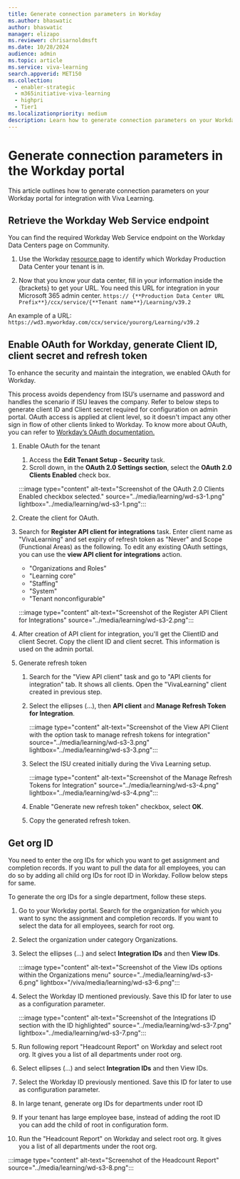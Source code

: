```yaml
---
title: Generate connection parameters in Workday
ms.author: bhaswatic
author: bhaswatic
manager: elizapo
ms.reviewer: chrisarnoldmsft
ms.date: 10/28/2024
audience: admin
ms.topic: article
ms.service: viva-learning
search.appverid: MET150
ms.collection:
  - enabler-strategic
  - m365initiative-viva-learning
  - highpri
  - Tier1
ms.localizationpriority: medium
description: Learn how to generate connection parameters on your Workday portal for the Viva Learning integration.
---
```


# Generate connection parameters in the Workday portal

This article outlines how to generate connection parameters on your Workday portal for integration with Viva Learning.

## Retrieve the Workday Web Service endpoint

You can find the required Workday Web Service endpoint on the Workday Data Centers page on Community.

1. Use the Workday [resource page](https://resourcecenter.workday.com) to identify which Workday Production Data Center your tenant is in.

1. Now that you know your data center, fill in your information inside the {brackets} to get your URL. You need this URL for integration in your Microsoft 365 admin center. `https:// {**Production Data Center URL Prefix**}/ccx/service/{**Tenant name**}/Learning/v39.2`
 
An example of a URL: `https://wd3.myworkday.com/ccx/service/yourorg/Learning/v39.2`

## Enable OAuth for Workday, generate Client ID, client secret and refresh token

To enhance the security and maintain the integration, we enabled OAuth for Workday.

This process avoids dependency from ISU’s username and password and handles the scenario if ISU leaves the company. Refer to below steps to generate client ID and Client secret required for configuration on admin portal. 
OAuth access is applied at client level, so it doesn't impact any other sign in flow of other clients linked to Workday. To know more about OAuth, you can refer to [Workday’s OAuth documentation.](https://resourcecenter.workday.com/en-us/signin.html?fromURI=https://signin.resourcecenter.workday.com/app/workdayciam_aembetadoc2_1/exkd1j067lBdQMGYl4x7/sso/saml)

1. Enable OAuth for the tenant 

   1. Access the **Edit Tenant Setup - Security** task. 
   2. Scroll down, in the **OAuth 2.0 Settings section**, select the **OAuth 2.0 Clients Enabled** check box.
    
   :::image type="content" alt-text="Screenshot of the OAuth 2.0 Clients Enabled checkbox selected." source="../media/learning/wd-s3-1.png" lightbox="../media/learning/wd-s3-1.png":::

1. Create the client for OAuth. 

1. Search for **Register API client for integrations** task. Enter client name as "VivaLearning" and set expiry of refresh token as "Never" and Scope (Functional Areas) as the following. To edit any existing OAuth settings, you can use the **view API client for integrations** action.

    - "Organizations and Roles”
    - "Learning core"
    - "Staffing"
    - "System"
    - "Tenant nonconfigurable"  

    :::image type="content" alt-text="Screenshot of the Register API Client for Integrations" source="../media/learning/wd-s3-2.png":::

4. After creation of API client for integration, you'll get the ClientID and client Secret. Copy the client ID and client secret. This information is used on the admin portal.

5. Generate refresh token 

    1. Search for the "View API client" task and go to "API clients for integration" tab. It shows all clients. Open the "VivaLearning" client created in previous step. 

    1. Select the ellipses (...), then **API client** and **Manage Refresh Token for Integration**. 
    
       :::image type="content" alt-text="Screenshot of the View API Client with the option task to manage refresh tokens for integration" source="../media/learning/wd-s3-3.png" lightbox="../media/learning/wd-s3-3.png":::

    1. Select the ISU created initially during the Viva Learning setup.
    
       :::image type="content" alt-text="Screenshot of the Manage Refresh Tokens for Integration" source="../media/learning/wd-s3-4.png" lightbox="../media/learning/wd-s3-4.png":::
    
    1. Enable "Generate new refresh token" checkbox, select **OK**.

    1. Copy the generated refresh token. 

## Get org ID

You need to enter the org IDs for which you want to get assignment and completion records. If you want to pull the data for all employees, you can do so by adding all child org IDs for root ID in Workday. Follow below steps for same.

To generate the org IDs for a single department, follow these steps.

1. Go to your Workday portal. Search for the organization for which you want to sync the assignment and completion records. If you want to select the data for all employees, search for root org.

2. Select the organization under category Organizations.

1. Select the ellipses (...) and select **Integration IDs** and then **View IDs**.

   :::image type="content" alt-text="Screenshot of the View IDs options within the Organizations menu" source="../media/learning/wd-s3-6.png" lightbox="/viva/media/learning/wd-s3-6.png":::

1. Select the Workday ID mentioned previously. Save this ID for later to use as a configuration parameter.

   :::image type="content" alt-text="Screenshot of the Integrations ID section with the ID highlighted" source="../media/learning/wd-s3-7.png" lightbox="../media/learning/wd-s3-7.png":::

5. Run following report "Headcount Report" on Workday and select root org. It gives you a list of all departments under root org.

6. Select ellipses (...) and select **Integration IDs** and then View IDs.

7. Select the Workday ID previously mentioned. Save this ID for later to use as configuration parameter.

8. In large tenant, generate org IDs for departments under root ID

9. If your tenant has large employee base, instead of adding the root ID you can add the child of root in configuration form.

10. Run the "Headcount Report" on Workday and select root org. It gives you a list of all departments under the root org.

:::image type="content" alt-text="Screenshot of the Headcount Report" source="../media/learning/wd-s3-8.png":::


